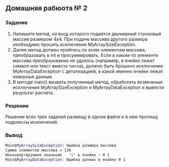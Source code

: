 ## Домашняя рабюота № 2

### Задание 
1. Напишите метод, на вход которого подаётся двумерный строковый массив размером 4х4. При подаче массива другого размера
необходимо бросить исключение MyArraySizeException.
2. Далее метод должен пройтись по всем элементам массива, преобразовать в int и просуммировать. Если в каком-то элементе
массива преобразование не удалось (например, в ячейке лежит символ или текст вместо числа), должно быть брошено 
исключение MyArrayDataException с детализацией, в какой именно ячейке лежат неверные данные.
3. В методе main() вызвать полученный метод, обработать возможные исключения MyArraySizeException и MyArrayDataException 
и вывести результат расчета.

### Решение 
Решение всех трех заданий размещу в одном файле и в нем пропишу подклассы исключений. 

### Вывод
```bash
Main$MyArraySizeException: Ошибка размера массива
Сумма элементов массива = 136
Неконвертируемое значение - "s" в ячейке : 0 1
Main$MyArrayDataException: Ошибка данных в ячейке 0 1
```
